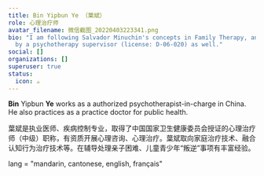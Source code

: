 ```yaml
---
title: Bin Yipbun Ye （葉斌）
role: 心理治疗师
avatar_filename: 微信截图_20220403223341.png
bio: "I am following Salvador Minuchin's concepts in Family Therapy, and tutored
  by a psychotherapy supervisor (license: D-06-020) as well."
social: []
organizations: []
superuser: true
status:
  icon: ☕️
---
```

**Bin** Yipbun **Ye** works as a authorized psychotherapist-in-charge in China. He also practices as a practice doctor for public health.

葉斌是执业医师、疾病控制专业，取得了中国国家卫生健康委员会授证的心理治疗师（中级）职称，有资质开展心理咨询、心理治疗。葉斌取向家庭治疗技术、融合认知行为治疗技术等。在辅导处理亲子困难、儿童青少年“叛逆”事项有丰富经验。

lang = "mandarin, cantonese, english, français"